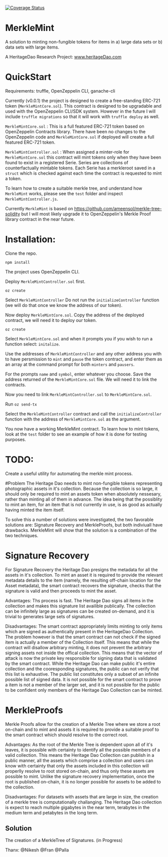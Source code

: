 
[![Coverage Status](https://coveralls.io/repos/github/crazyrabbitLTC/MerkleMint/badge.svg?branch=master)](https://coveralls.io/github/crazyrabbitLTC/MerkleMint?branch=master)

# MerkleMint
A solution to minting non-fungible tokens for items in a) large data sets or b) data sets with large items. 

A HeritageDao Research Project: www.heritageDao.com

# QuickStart

Requirements: truffle, OpenZeppelin CLI, ganache-cli

Currently (v0.0.1) the project is designed to create a free-standing ERC-721 token (`MerkleMintCore.sol`). This contract is designed to be upgradable and used with the OpenZeppelin CLI/SDK system. However in the future I will include `truffle migrations` so that it will work with `truffle deploy` as well. 

`MerkleMintCore.sol` : This is a full featured ERC-721 token based on OpenZeppelin Contracts library. There have been no changes to the OpenZeppelin code and `MerkleMintCore.sol` if deployed will create a full featured ERC-721 token. 

`MerkleMintController.sol` : When assigned a minter-role for `MerkleMintCore.sol` this contract will mint tokens only when they have been found to exist in a registered Serie. Series are collections of counterfactually mintable tokens. Each Serie has a merkleroot saved in a `struct` which is checked against each time the contract is requested to mint a token. 

To learn how to create a suitable merkle tree, and understand how `MerkleMint` works, please see the `test` folder and inspect `MerkleMintController.js`. 

Currently `MerkleMint` is based on https://github.com/ameensol/merkle-tree-solidity but I will most likely upgrade it to OpenZeppelin's Merkle Proof library contract in the near future. 

# Installation: 

Clone the repo. 

`npm install`

The project uses OpenZeppelin CLI. 

Deploy `MerkleMintController.sol` first.

`oz create`

Select `MerkleMintController` Do not run the `initializeController` function (we will do that once we know the address of our token).

Now deploy `MerkleMintCore.sol`. Copy the address of the deployed contract, we will need it to deploy our token. 

`oz create`

Select `MerkleMintCore.sol` and when it prompts you if you wish to run a function select: `initalize`.

Use the addresses of `MerkleMintController` and any other address you with to have persmission to `mint` and `pause` the token contract, and enter them as an array at the command prompt for both `minters` and `pausers`.

For the prompts `name` and `symbol`, enter whatever you choose. Save the address returned of the `MerkleMintCore.sol` file. We will need it to link the contracts. 

Now you need to link `MerkleMintController.sol` to `MerkleMintCore.sol`. 

Run `oz send-tx`

Select the `MerkleMintController` contract and call the `initializeController` function with the address of `MerkleMintCore.sol` as the argument. 

You now have a working MerkleMint contract. To learn how to mint tokens, look at the `test` folder to see an example of how it is done for testing purposes. 

# TODO: 
Create a useful utility for automating the merkle mint process. 




#Problem
The Heritage Dao needs to mint non-fungible tokens representing photographic assets in it's collection. Because the collection is so large, it should only be required to mint an assets token when absolutely nessesary, rather than minting all of them in advance. The idea being that the possiblity to mint an item, for an item that is not currently in use, is as good as actually having minted the item itself. 

To solve this a number of solutions were investigated, the two favorable solutions are: Signature Recovery and MerkleProofs, but both indiviuall have drawbacks. MerkleMint will show that the solution is a combination of the two techniques. 

# Signature Recovery
For Signature Recovery the Heritage Dao presigns the metadata for all the assets in it's collection. To mint an asset it is required to provide the relevant metadata details to the item (namely, the resulting off-chain location for the Asset metadata), the smart contract recovers the signature, checks that the signature is valid and then proceeds to mint the asset. 

Advantages: Ths process is fast. The Heritage Dao signs all items in the collection and makes this signature list availible publically. The collection can be infinitely large as signatures can be created on-demand, and it is trivial to generates large sets of signatures. 

Disadvantages: The smart contract appropriately limits minting to only items which are signed as authentically present in the HeritageDao Collection. The problem however is that the smart contract can not check if the signed item is actually a member of the Collection itself. This means that while the contract will disallow arbitrary minting, it does not prevent the arbitrary signing assets not inside the offical collection. This means that the vector of attack is now the private key responsible for signing data that is validated by the smart contract. 
While the Heritage Dao can make public it's entire collection and the cooresponding signatures, the public can not verify that this list is exhaustive. The public list constitutes only a subset of an infinite possible list of signed data. It is not possible for the smart contract to prove a item is not a member of the larger set, and it is not possible for the public to be confident only members of the Heritage Dao Collection can be minted. 

# MerkleProofs
Merkle Proofs allow for the creation of a Merkle Tree where we store a root on-chain and to mint and assets it is required to provide a suitable proof to the smart contract which should resolve to the correct root. 

Advantages: As the root of the Merkle Tree is dependent upon all of it's leaves, it is possible with certainty to identify all the possible members of a valid collection. This means the Heritage Dao Collection can publish in a public manner, all the assets which comprise a collection and users can know with certainty that only the assets included in this collection will properlly resolve to root stored on-chain, and thus only these assets are possible to mint. Unlike the signature recovery implementation, once the root is published on-chain, it is no longer possible for assets to be added to the collection. 

Disadvantages: For datasets with assets that are large in size, the creation of a merkle tree is computationally challanging. The Heritage Dao collection is expect to reach multiple gigabytes in the near term, terabytes in the medium term and petabytes in the long term. 

## Solution 

The creation of a MerkleTree of Signatures. (in Progress)



Thanx: @Nikesh @Fran @Palla
